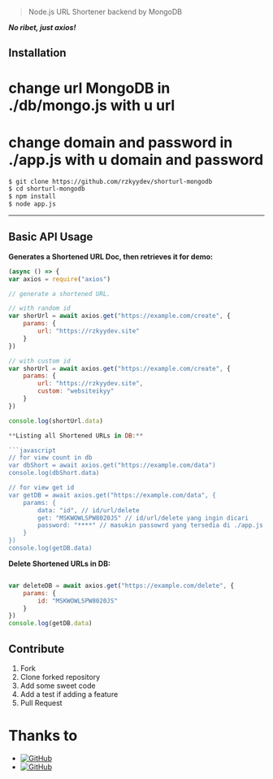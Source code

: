 > Node.js URL Shortener backend by MongoDB

_**No ribet, just axios!**_

## Installation
# change url MongoDB in ./db/mongo.js with u url 
# change domain and password in ./app.js with u domain and password
```bash
$ git clone https://github.com/rzkyydev/shorturl-mongodb
$ cd shorturl-mongodb
$ npm install 
$ node app.js
```

***

## Basic API Usage

**Generates a Shortened URL Doc, then retrieves it for demo:**

```javascript
(async () => {
var axios = require("axios")

// generate a shortened URL.

// with random id
var shorUrl = await axios.get("https://example.com/create", {
    params: {
        url: "https://rzkyydev.site"
    }
})

// with custom id
var shorUrl = await axios.get("https://example.com/create", {
    params: {
        url: "https://rzkyydev.site",
        custom: "websiteikyy"
    }
})

console.log(shortUrl.data)

**Listing all Shortened URLs in DB:**

```javascript
// for view count in db
var dbShort = await axios.get("https://example.com/data")
console.log(dbShort.data)

// for view get id
var getDB = await axios.get("https://example.com/data", {
    params: {
        data: "id", // id/url/delete
        get: "MSKWOWLSPW8020JS" // id/url/delete yang ingin dicari
        password: "****" // masukin passowrd yang tersedia di ./app.js
    }
})
console.log(getDB.data)

```

**Delete Shortened URLs in DB:**

```javascript

var deleteDB = await axios.get("https://example.com/delete", {
    params: {
        id: "MSKWOWLSPW8020JS"
    }
})
console.log(getDB.data)

```

## Contribute

  1. Fork
  2. Clone forked repository
  3. Add some sweet code
  4. Add a test if adding a feature
  5. Pull Request

# Thanks to

* <a href="https://github.com/rzkyydev"><img alt="GitHub" src="https://img.shields.io/badge/rzkyydev-%23121011.svg?&style=for-the-badge&logo=github&logoColor=white"/></a>
* <a href="https://www.mongodb.com/"><img alt="GitHub" src="https://img.shields.io/badge/rzkyydev-%23121011.svg?&style=for-the-badge&logo=mongodb&logoColor=white"/></a>
